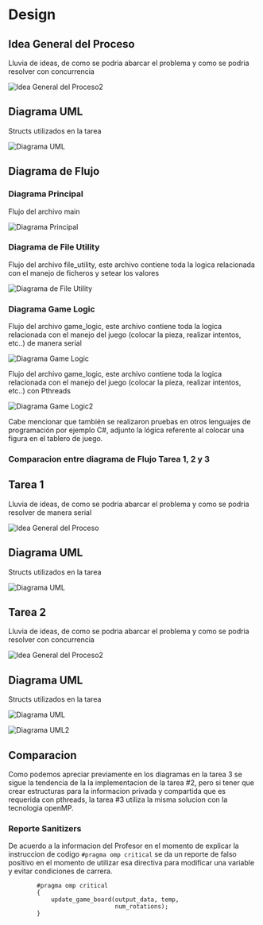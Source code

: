 # Design

## Idea General del Proceso

Lluvia de ideas, de como se podria abarcar el problema y como se podria resolver con concurrencia

![Idea General del Proceso2](newIdeas.PNG)

## Diagrama UML

Structs utilizados en la tarea

![Diagrama UML](UML.jpeg)

## Diagrama de Flujo

### Diagrama Principal

Flujo del archivo main

![Diagrama Principal](main.jpeg)

### Diagrama de File Utility

Flujo del archivo file_utility, este archivo contiene toda la logica relacionada con el manejo de ficheros y setear los valores 

![Diagrama de File Utility](file_utility.jpeg)

### Diagrama Game Logic

Flujo del archivo game_logic, este archivo contiene toda la logica relacionada con el manejo del juego (colocar la pieza, realizar intentos, etc..) de manera serial

![Diagrama Game Logic](game_logic.jpeg)

Flujo del archivo game_logic, este archivo contiene toda la logica relacionada con el manejo del juego (colocar la pieza, realizar intentos, etc..)  con Pthreads

![Diagrama Game Logic2](newDiagrama.jpeg)


Cabe mencionar que también se realizaron pruebas en otros lenguajes de programación por ejemplo C#, adjunto la lógica referente al colocar una figura en el tablero de juego.

### Comparacion entre diagrama de Flujo Tarea 1, 2 y 3

## Tarea 1

Lluvia de ideas, de como se podria abarcar el problema y como se podria resolver de manera serial

![Idea General del Proceso](ideas.PNG)

## Diagrama UML

Structs utilizados en la tarea

![Diagrama UML](UML.jpeg)

## Tarea 2

Lluvia de ideas, de como se podria abarcar el problema y como se podria resolver con concurrencia

![Idea General del Proceso2](newIdeas.PNG)

## Diagrama UML

Structs utilizados en la tarea

![Diagrama UML](UML.jpeg)

![Diagrama UML2](newStructures.jpeg)

## Comparacion

Como podemos apreciar previamente en los diagramas en la tarea 3 se sigue la tendencia de la la implementacion de la tarea #2, pero si tener que crear estructuras para la informacion privada y compartida que es requerida con pthreads, la tarea #3 utiliza la misma solucion con la tecnologia openMP.


### Reporte Sanitizers

De acuerdo a la informacion del Profesor en el momento de explicar la instruccion de codigo `#pragma omp critical`
se da un reporte de falso positivo en el momento de utilizar esa directiva para modificar una variable y evitar condiciones de carrera.

            #pragma omp critical
            {
                update_game_board(output_data, temp,
                                  num_rotations);
            }

